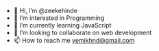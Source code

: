 - 👋 Hi, I’m @zeekehinde
- 👀 I’m interested in Programming
- 🌱 I’m currently learning JavaScript
- 💞️ I’m looking to collaborate on web development
- 📫 How to reach me yemikhnd@gmail.com

<!---
zeekehinde/zeekehinde is a ✨ special ✨ repository because its `README.md` (this file) appears on your GitHub profile.
You can click the Preview link to take a look at your changes.
--->
